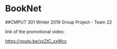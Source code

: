 # BookNet
##CMPUT 301 Winter 2019 Group Project - Team 22

link of the promotional video:

https://youtu.be/xzZtC_xxWcc
